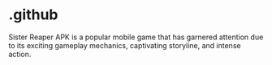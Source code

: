 # .github
Sister Reaper APK is a popular mobile game that has garnered attention due to its exciting gameplay mechanics, captivating storyline, and intense action.

